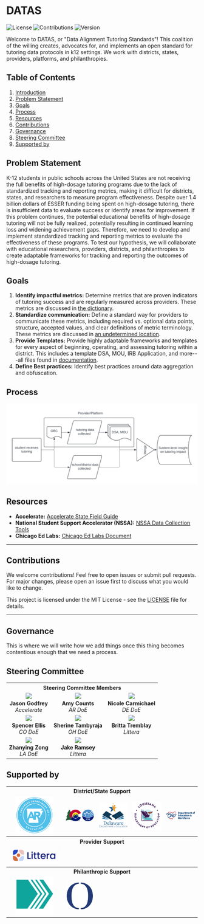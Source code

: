 # DATAS

![License](https://img.shields.io/badge/license-MIT-blue.svg)
![Contributions](https://img.shields.io/badge/contributions-welcome-brightgreen.svg)
![Version](https://img.shields.io/badge/version-0.0.1-orange.svg)

Welcome to DATAS, or "Data Alignment Tutoring Standards"! This coalition of the willing creates, advocates for, and implements an open standard for tutoring data protocols in k12 settings. We work with districts, states, providers, platforms, and philanthropies.

## Table of Contents

1. [Introduction](#DATAS)
2. [Problem Statement](#problem-statement)
3. [Goals](#goals)
4. [Process](#process)
5. [Resources](#resources)
6. [Contributions](#contributions)
7. [Governance](#governance)
8. [Steering Committee](#steering-committee)
9. [Supported by](#supported-by)

## Problem Statement
K-12 students in public schools across the United States are not receiving the full benefits of high-dosage tutoring programs due to the lack of standardized tracking and reporting metrics, making it difficult for districts, states, and researchers to measure program effectiveness. Despite over 1.4 billion dollars of ESSER funding being spent on high-dosage tutoring, there is insufficient data to evaluate success or identify areas for improvement. If this problem continues, the potential educational benefits of high-dosage tutoring will not be fully realized, potentially resulting in continued learning loss and widening achievement gaps. Therefore, we need to develop and implement standardized tracking and reporting metrics to evaluate the effectiveness of these programs. To test our hypothesis, we will collaborate with educational researchers, providers, districts, and philanthropies to create adaptable frameworks for tracking and reporting the outcomes of high-dosage tutoring.

## Goals
1. **Identify impactful metrics:** Determine metrics that are proven indicators of tutoring success and are regularly measured across providers. These metrics are discussed in [the dictionary](./dictionaries/mvp.json).
2. **Standardize communication:** Define a standard way for providers to communicate these metrics, including required vs. optional data points, structure, accepted values, and clear definitions of metric terminology. These metrics are discussed in [an undetermined location]().
3. **Provide Templates:** Provide highly adaptable frameworks and templates for every aspect of beginning, operating, and assessing tutoring within a district. This includes a template DSA, MOU, IRB Application, and more---all files found in [documentation](./documentation).
4. **Define Best practices:** Identify best practices around data aggregation and obfuscation.

## Process

<img src="./img/DATAS Process.png" alt="DATAS Process" title="hi" />



## Resources
- **Accelerate:** [Accelerate State Field Guide](https://accelerate.us/state-field-guide/)
- **National Student Support Accelerator (NSSA):** [NSSA Data Collection Tools](https://docs.google.com/spreadsheets/d/1eBZ9rmfAJ_3e46NWLmPUvNxmhFiMc3pS/edit?usp=sharing&ouid=104829921588646286630&rtpof=true&sd=true)
- **Chicago Ed Labs:** [Chicago Ed Labs Document](https://docs.google.com/document/d/1ji_fwvKKon_abuD3s5Yp-KAJk0d8cU64/edit)

---

## Contributions
We welcome contributions! Feel free to open issues or submit pull requests. For major changes, please open an issue first to discuss what you would like to change.

This project is licensed under the MIT License - see the [LICENSE](LICENSE) file for details.

---

## Governance
This is where we will write how we add things once this thing becomes contentious enough that we need a process.

## Steering Committee

<table id="steeringcommittee">
    <tbody>
        <tr>
            <th colspan="3" align="middle" valign="middle">Steering Committee Members</th>
        </tr>
        <tr>
            <td align="middle" valign="middle">
                <img src="img/jgodfrey.jpg" width="100"/>
                <br/>
                <b>Jason Godfrey</b>
                <br/>
                <i>Accelerate</i>
            </td>
            <td align="middle" valign="middle">
                <img src="img/member2.jpg" width="100"/>
                <br/>
                <b>Amy Counts</b>
                <br/>
                <i>AR DoE</i>
            </td>
            <td align="middle" valign="middle">
                <img src="img/member3.jpg" width="100"/>
                <br/>
                <b>Nicole Carmichael</b>
                <br/>
                <i>DE DoE</i>
            </td>
        </tr>
        <tr></tr> <!-- empty line to avoid table zebra striping -->
        <tr>
            <td align="middle" valign="middle">
                <img src="img/member4.jpg" width="100"/>
                <br/>
                <b>Spencer Ellis</b>
                <br/>
                <i>CO DoE</i>
            </td>
            <td align="middle" valign="middle">
                <img src="img/member5.jpg" width="100"/>
                <br/>
                <b>Sherine Tambyraja</b>
                <br/>
                <i>OH DoE</i>
            </td>
            <td align="middle" valign="middle">
                <img src="img/member6.jpg" width="100"/>
                <br/>
                <b>Britta Tremblay</b>
                <br/>
                <i>Littera</i>
            </td>
        </tr>
        <tr></tr> <!-- empty line to avoid table zebra striping -->
        <tr>
            <td align="middle" valign="middle">
                <img src="img/member7.jpg" width="100"/>
                <br/>
                <b>Zhanying Zong</b>
                <br/>
                <i>LA DoE</i>
            </td>
            <td align="middle" valign="middle">
                <img src="img/member8.jpg" width="100"/>
                <br/>
                <b>Jake Ramsey</b>
                <br/>
                <i>Littera</i>
            </td>
        </tr>
    </tbody>
</table>


## Supported by

<table id="verticalalign">
    <tbody>
        <tr>
            <th colspan="7" align="middle" valign="middle">District/State Support</th>
        </tr>
        <tr>
            <td align="middle" valign="middle"><img src="img/ardoe.png" width="100"/></td>
            <td align="middle" valign="middle"><img src="img/cdoe.png" width="100"/></td>
            <td align="middle" valign="middle"><img src="img/ddoe.png" width="100"/></td>
            <td align="middle" valign="middle"><img src="img/ladoe.png" width="100"/></td>
            <td align="middle" valign="middle"><img src="img/odoew.png" width="100"/></td>
        </tr>
        <tr></tr> <!-- empty line to avoid table zebra striping -->
        <tr>
            <th colspan="7" align="middle" valign="middle">Provider Support</th>
        </tr>
        <tr>
            <td align="middle" valign="middle"><img src="img/Littera.png" width="180"/></td>
        </tr>
        <tr></tr> <!-- empty line to avoid table zebra striping -->
        <tr>
            <th colspan="7" align="middle" valign="middle">Philanthropic Support</th>
        </tr>
        <tr>
            <td align="middle" valign="middle"><img src="img/accelerate.png" width="100"/></td>
            <td align="middle" valign="middle"><img src="img/overdeck.png" width="100"/></td>
        </tr>
    </tbody>
</table>



<!-- 29df1c1e-8fcc-4b30-88df-2365d9d8e9c8 -->